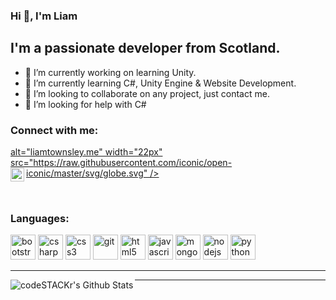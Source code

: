 ### Hi 👋, I'm Liam

## I'm a passionate developer from Scotland.
- 🔭 I’m currently working on learning Unity.
- 🌱 I’m currently learning C#, Unity Engine & Website Development.
- 👯 I’m looking to collaborate on any project, just contact me.
- 🤔 I’m looking for help with C#

### Connect with me:
[<img align="left"> alt="liamtownsley.me" width="22px" src="https://raw.githubusercontent.com/iconic/open-iconic/master/svg/globe.svg" />][website]
[<img align="left" alt="LiamTownsley_ | Twitter" width="22px" src="https://cdn.jsdelivr.net/npm/simple-icons@v3/icons/twitter.svg" />][twitter]

<br />

### Languages:
<p align="left">
    <img src="https://devicons.github.io/devicon/devicon.git/icons/bootstrap/bootstrap-plain.svg" alt="bootstrap" width="40" height="40"/>
    <img src="https://devicons.github.io/devicon/devicon.git/icons/csharp/csharp-original.svg" alt="csharp" width="40" height="40"/>
    <img src="https://devicons.github.io/devicon/devicon.git/icons/css3/css3-original-wordmark.svg" alt="css3" width="40" height="40"/>
    <img src="https://www.vectorlogo.zone/logos/git-scm/git-scm-icon.svg" alt="git" width="40" height="40"/>
    <img src="https://devicons.github.io/devicon/devicon.git/icons/html5/html5-original-wordmark.svg" alt="html5" width="40" height="40"/>
    <img src="https://devicons.github.io/devicon/devicon.git/icons/javascript/javascript-original.svg" alt="javascript" width="40" height="40"/>
    <img src="https://devicons.github.io/devicon/devicon.git/icons/mongodb/mongodb-original-wordmark.svg" alt="mongodb" width="40" height="40"/>
    <img src="https://devicons.github.io/devicon/devicon.git/icons/nodejs/nodejs-original-wordmark.svg" alt="nodejs" width="40" height="40"/>
    <img src="https://devicons.github.io/devicon/devicon.git/icons/python/python-original.svg" alt="python" width="40" height="40"/>
</p>

---

<img align="left" alt="codeSTACKr's Github Stats" src="https://github-readme-stats.vercel.app/api?username=LiamTownsley&show_icons=true&hide_border=true" />

---

[website]: https://liamtownsley.me/
[twitter]: https://twitter.com/LiamTownsley_
